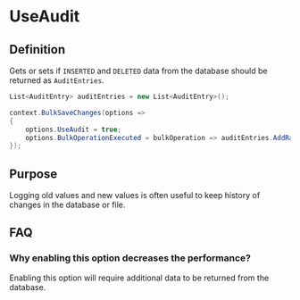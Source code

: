 # UseAudit

## Definition
Gets or sets if `INSERTED` and `DELETED` data from the database should be returned as `AuditEntries`.


```csharp
List<AuditEntry> auditEntries = new List<AuditEntry>();

context.BulkSaveChanges(options =>
{
	options.UseAudit = true;
	options.BulkOperationExecuted = bulkOperation => auditEntries.AddRange(bulkOperation.AuditEntries);
});
```

## Purpose
Logging old values and new values is often useful to keep history of changes in the database or file.

## FAQ

### Why enabling this option decreases the performance?
Enabling this option will require additional data to be returned from the database.